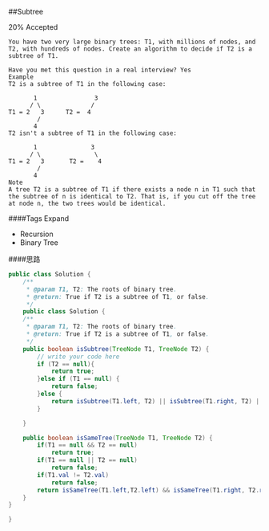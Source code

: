 ##Subtree

20% Accepted

	You have two very large binary trees: T1, with millions of nodes, and T2, with hundreds of nodes. Create an algorithm to decide if T2 is a subtree of T1.

	Have you met this question in a real interview? Yes
	Example
	T2 is a subtree of T1 in the following case:

	       1                3
	      / \              /
	T1 = 2   3      T2 =  4
	        /
	       4
	T2 isn't a subtree of T1 in the following case:

	       1               3
	      / \               \
	T1 = 2   3       T2 =    4
	        /
	       4
	Note
	A tree T2 is a subtree of T1 if there exists a node n in T1 such that the subtree of n is identical to T2. That is, if you cut off the tree at node n, the two trees would be identical.

####Tags Expand
- Recursion
- Binary Tree

####思路


```java
public class Solution {
    /**
     * @param T1, T2: The roots of binary tree.
     * @return: True if T2 is a subtree of T1, or false.
     */
    public class Solution {
    /**
     * @param T1, T2: The roots of binary tree.
     * @return: True if T2 is a subtree of T1, or false.
     */
    public boolean isSubtree(TreeNode T1, TreeNode T2) {
        // write your code here
        if (T2 == null){
            return true;
        }else if (T1 == null) {
            return false;
        }else {
            return isSubtree(T1.left, T2) || isSubtree(T1.right, T2) || isSameTree(T1, T2);
        }

    }

    public boolean isSameTree(TreeNode T1, TreeNode T2) {
        if(T1 == null && T2 == null)
            return true;
        if(T1 == null || T2 == null)
            return false;
        if(T1.val != T2.val)
            return false;
        return isSameTree(T1.left,T2.left) && isSameTree(T1.right, T2.right);
    }
}

}

```
